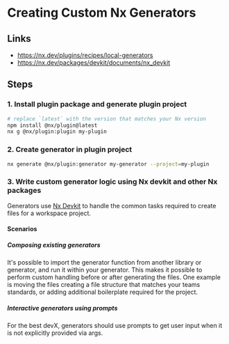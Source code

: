 # Creating Custom Nx Generators

## Links
- https://nx.dev/plugins/recipes/local-generators
- https://nx.dev/packages/devkit/documents/nx_devkit


## Steps

### 1. Install plugin package and generate plugin project
```bash
# replace `latest` with the version that matches your Nx version
npm install @nx/plugin@latest
nx g @nx/plugin:plugin my-plugin
```

### 2. Create generator in plugin project
```bash
nx generate @nx/plugin:generator my-generator --project=my-plugin
```

### 3. Write custom generator logic using Nx devkit and other Nx packages
Generators use [Nx Devkit](https://nx.dev/packages/devkit/documents/nx_devkit) to handle the common tasks required to
create files for a workspace project.

#### Scenarios

##### Composing existing generators
It's possible to import the generator function from another library or generator, and run it within your generator.
This makes it possible to perform custom handling before or after generating the files. One example is moving the
files creating a file structure that matches your teams standards, or adding additional boilerplate required for the project.

##### Interactive generators using prompts
For the best devX, generators should use prompts to get user input when it is not explicitly provided via args.

